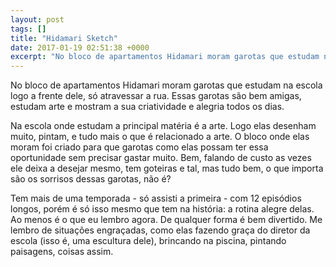 ```yaml
---
layout: post
tags: []
title: "Hidamari Sketch"
date: 2017-01-19 02:51:38 +0000
excerpt: "No bloco de apartamentos Hidamari moram garotas que estudam na escola logo a frente dele, só atravessar a rua. Essas garotas são bem..."
---
```


No bloco de apartamentos Hidamari moram garotas que estudam na escola logo a frente dele, só atravessar a rua. Essas garotas são bem amigas, estudam arte e mostram a sua criatividade e alegria todos os dias.

Na escola onde estudam a principal matéria é a arte. Logo elas desenham muito, pintam, e tudo mais o que é relacionado a arte. O bloco onde elas moram foi criado para que garotas como elas possam ter essa oportunidade sem precisar gastar muito. Bem, falando de custo as vezes ele deixa a desejar mesmo, tem goteiras e tal, mas tudo bem, o que importa são os sorrisos dessas garotas, não é?

Tem mais de uma temporada - só assisti a primeira - com 12 episódios longos, porém é só isso mesmo que tem na história: a rotina alegre delas. Ao menos é o que eu lembro agora. De qualquer forma é bem divertido. Me lembro de situações engraçadas, como elas fazendo graça do diretor da escola (isso é, uma escultura dele), brincando na piscina, pintando paisagens, coisas assim.